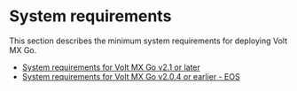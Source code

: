 # System requirements

This section describes the minimum system requirements for deploying Volt MX Go.

- [System requirements for Volt MX Go v2.1 or later](sysreq21.md)
- [System requirements for Volt MX Go v2.0.4 or earlier - EOS](sysreq.md)
